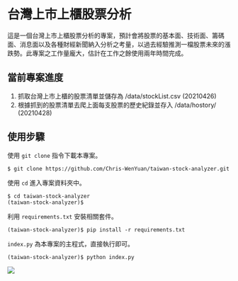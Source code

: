 # 台灣上市上櫃股票分析

這是一個台灣上市上櫃股票分析的專案，預計會將股票的基本面、技術面、籌碼面、消息面以及各種財經新聞納入分析之考量，以過去經驗推測一檔股票未來的漲跌勢。此專案之工作量龐大，估計在工作之餘使用兩年時間完成。

## 當前專案進度

1. 抓取台灣上市上櫃的股票清單並儲存為 /data/stockList.csv (20210426)
2. 根據抓到的股票清單去爬上面每支股票的歷史紀錄並存入 /data/hostory/ (20210428)

## 使用步驟

使用 `git clone` 指令下載本專案。

```shell
$ git clone https://github.com/Chris-WenYuan/taiwan-stock-analyzer.git
```

使用 `cd` 進入專案資料夾中。

```shell
$ cd taiwan-stock-analyzer
(taiwan-stock-analyzer)$ 
```

利用 `requirements.txt` 安裝相關套件。

```shell
(taiwan-stock-analyzer)$ pip install -r requirements.txt
```

`index.py` 為本專案的主程式，直接執行即可。

```shell
(taiwan-stock-analyzer)$ python index.py
```

![](https://i.imgur.com/xlMXK0p.png)

